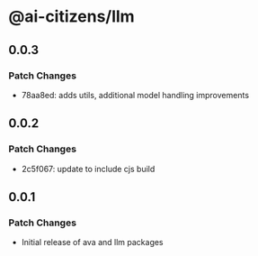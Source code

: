 # @ai-citizens/llm

## 0.0.3

### Patch Changes

- 78aa8ed: adds utils, additional model handling improvements

## 0.0.2

### Patch Changes

- 2c5f067: update to include cjs build

## 0.0.1

### Patch Changes

- Initial release of ava and llm packages
